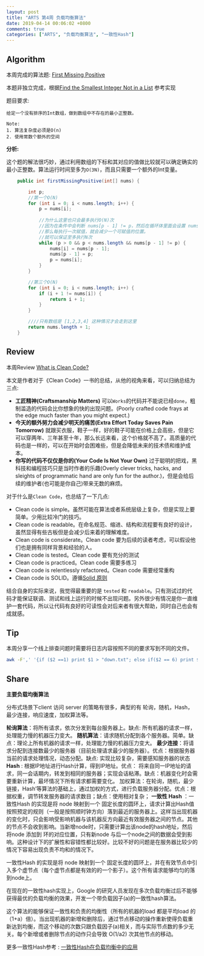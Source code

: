 ```yaml
---
layout: post
title: "ARTS 第4周 负载均衡算法"
date: 2019-04-14 00:06:02 +0800
comments: true
categories: ["ARTS", "负载均衡算法", "一致性Hash"]
---
```


## Algorithm

本周完成的算法题: [First Missing Positive](https://leetcode.com/problems/first-missing-positive/)

本题非独立完成，根据[Find the Smallest Integer Not in a List](https://stackoverflow.com/questions/1586858/find-the-smallest-integer-not-in-a-list) 参考实现

题目要求:

```Text
给定一个没有排序的Int数组，做到数组中不存在的最小正整数。

Note:
1. 算法复杂度必须是O(n)
2. 使用常数个额外的空间
```

<!-- more -->

**分析:**

这个题的解法很巧妙，通过利用数组的下标和其对应的值做比较就可以确定确实的最小正整数。算法运行时间至多为`O(3N)`，而且只需要一个额外的Int变量。

```Java
    public int firstMissingPositive(int[] nums) {

        int p;
        //第一个O(N)
        for (int i = 0; i < nums.length; i++) {
            p = nums[i];
            
            //为什么这里也只会最多执行O(N)次
            //因为在条件中会判断 nums[p - 1] != p，然后在循环体里面会设置 nums[p - 1] = p
            //那么每执行一次赋值，就会减少一个可赋值的位置。
            //就可以保证至多执行N次
            while (p > 0 && p < nums.length && nums[p - 1] != p) {
                nums[i] = nums[p - 1];
                nums[p - 1] = p;
                p = nums[i];
            }
        }

        //第三个O(N)
        for (int i = 0; i < nums.length; i++) {
            if (i + 1 != nums[i]) {
                return i + 1;
            }
        }

        ////只有数组是 [1,2,3,4] 这种情况才会走到这里
        return nums.length + 1;
    }
```

## Review

本周Review [What is Clean Code?](https://medium.com/s/story/reflections-on-clean-code-8c9b683277ca)

本文是作者对于《Clean Code》一书的总结，从他的视角来看，可以归纳总结为三点: 

* **工匠精神(Craftsmanship Matters)** 可以`Works`的代码并不能说已经`done`，粗制滥造的代码会比你想象的快的出现问题。(Poorly crafted code frays at the edge much faster than you might expect.)
* **今天的额外努力会减少明天的痛苦(Extra Effort Today Saves Pain Tomorrow)** 就跟买衣服，鞋子一样，好的鞋子可能在价格上会高些，但是它可以穿两年、三年甚至十年，那么长远来看，这个价格就不高了。高质量的代码也是一样的，可以在开始时会困难些，但是会降低未来的技术债和维护成本。
* **你写的代码不仅仅是你的(Your Code Is Not Your Own)** 过于聪明的把戏，黑科技和编程技巧只是当时作者的乐趣(Overly clever tricks, hacks, and sleights of programmatic hand are only fun for the author.)，但是会给后续的维护者(也可能是你自己)带来无数的麻烦。

对于什么是`Clean Code`，也总结了一下几点:

* Clean code is simple。虽然可能在算法或者系统层级上复杂，但是实现上要简单。少用比较冷门的技巧。
* Clean code is readable。在命名规范、缩进、结构和流程要有良好的设计，虽然显得有些古板但是会减少后来着的理解难度。
* Clean code is considerate。Clean code 要为后续的读者考虑，可以假设他们也是拥有同样背景和经验的人。
* Clean code is tested。Clean code 要有充分的测试
* Clean code is practiced。Clean code 需要多练习
* Clean code is relentlessly refactored。Clean code 需要经常重构
* Clean code is SOLID。遵循[Solid 原则](https://medium.com/@severinperez/writing-flexible-code-with-the-single-responsibility-principle-b71c4f3f883f)


结合自身的实际来说，我觉得最重要的是 `tested` 和 `readable`。只有测试过的代码才能保证联调、测试和线上运行的时候不出现问题。另外很少有情况是你一直维护一套代码，所以让代码有良好的可读性会对后来者有很大帮助，同时自己也会有成就感。

## Tip

本周分享一个线上排查问题时需要将日志内容按照不同的要求写到不同的文件。

```Bash
awk -F',' '{if ($2 ==1) print $1 > "down.txt"; else if($2 == 6) print $1 > "delete.txt"; else print $1 > "other.txt"}' xxx.log
```

## Share

**主要负载均衡算法**

分布式场景下client 访问 server 的策略有很多，典型的有 轮询，随机，Hash，最少连接，响应速度，加权算法等。

**轮询算法**：将所有请求，依次分发到每台服务器上。缺点: 所有机器的请求一样， 处理能力慢的机器压力变大。
**随机算法**：请求随机分配到各个服务器。简单。缺点：理论上所有机器的请求一样，处理能力慢的机器压力变大。
**最少连接**：将请求分配到连接数最少的服务器（目前处理请求最少的服务器）。优点：根据服务器当前的请求处理情况，动态分配。缺点: 实现比较复杂，需要感知服务器的状态
**Hash** : 根据IP地址进行Hash计算，得到IP地址。优点： 将来自同一IP地址的请求，同一会话期内，转发到相同的服务器；实现会话粘滞。缺点：机器变化时会需要重新计算，最坏情况下所有请求都需要变化。
加权算法：在轮询，随机，最少链接，Hash’等算法的基础上，通过加权的方式，进行负载服务器分配。优点：根据权重，调节转发服务器的请求数目；缺点：使用相对复杂；
**一致性 Hash** ：一致性Hash 的实现是将 node 映射到一个 固定长度的圆环上，请求计算出Hash值按照预定的规则（一般是按照顺时钟方向）落到最近的服务器上。这样当出现机器的变化时，只会影响受影响机器与该机器反方向最近有效服务器之间的节点。其他的节点不会收到影响。当新增node时，只需要计算出该node的hash地址，然后将node 添加到 环的对应位置，只有新node 与后一个node之间的数据会受到影响。这种设计下的扩展性和容错性都比较好。比较不好的问题是在服务器比较少的情况下容易出现负责不均和的情况下。

一致性Hash 的实现是将 node 映射到一个 固定长度的圆环上，并在有效节点中引入多个虚节点（每个虚节点都是有效的的一个影子）。这个所有请求能够均匀的落到node上。

在现在的一致性hash实现上，Google 的研究人员发现在多次负载均衡过后不能够获得最优的负载均衡的效果，开发一个带负载因子(a)的一致性hash算法。

这个算法的能够保证一致性和负责的均衡性（所有的机器的load 都是平均load 的 （1+a）倍）。当出现机器的新增和删除后，通过节点移动的操作重新使得负载重新达到均衡，而这个移动的次数只跟负载因子(a)相关，而与实际节点数的多少无关。每个新增或者删除节点的动作只会导致  O(1/a2) 次其他节点的移动。 

更多一致性Hash参考 : [一致性Hash在负载均衡中的应用](https://juejin.im/post/5b8f93576fb9a05d11175b8d) 